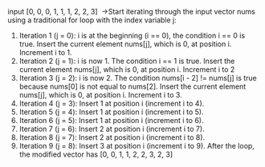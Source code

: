 input [0, 0, 0, 1, 1, 1, 2, 2, 3]
​
->Start iterating through the input vector nums using a traditional for loop with the index variable j:
​
1) Iteration 1 (j = 0):
i is at the beginning (i == 0),
the condition i == 0 is true.
Insert the current element nums[j], which is 0, at position i.
Increment i to 1.
​
2) Iteration 2 (j = 1):
i is now 1.
The condition i == 1 is true.
Insert the current element nums[j], which is 0, at position i.
Increment i to 2
​
3) Iteration 3 (j = 2):
i is now 2.
The condition nums[i - 2] != nums[j] is true because nums[0] is not equal to nums[2].
Insert the current element nums[j], which is 0, at position i.
Increment i to 3.
​
4) Iteration 4 (j = 3): Insert 1 at position i (increment i to 4).
5) Iteration 5 (j = 4): Insert 1 at position i (increment i to 5).
6) Iteration 6 (j = 5): Insert 1 at position i (increment i to 6).
7) Iteration 7 (j = 6): Insert 2 at position i (increment i to 7).
8) Iteration 8 (j = 7): Insert 2 at position i (increment i to 8).
9) Iteration 9 (j = 8): Insert 3 at position i (increment i to 9).
​
After the loop, the modified vector has [0, 0, 1, 1, 2, 2, 3, 2, 3]